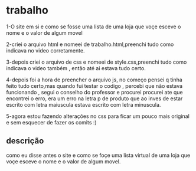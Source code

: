 # trabalho
1-O site em si e como se fosse uma lista de uma loja que voçe esceve o nome e o valor de algum movel

2-criei o arquivo html  e nomeei de trabalho.html,preenchi tudo como indicava no video corretamente.

3-depois criei o arquivo de css e nomeei de style.css,preenchi tudo como indicava o video também , então até ai estava tudo certo.

4-depois foi a hora de preencher o arquivo js, no começo pensei q tinha feito tudo certo,mas quando fui testar o codigo , percebi que não estava funcionando , segui o conselho do professor e procurei procurei ate que encontrei o erro, era um erro na letra p de produto que ao inves de estar escrito com letra maiuscula estava escrito com letra minuscula.

5-agora estou fazendo alterações no css para ficar um pouco mais original e sem esquecer de fazer os comits :)
## descrição

como eu disse antes o site e como se foçe uma lista virtual de uma loja que voçe esceve o nome e o valor de algum movel.